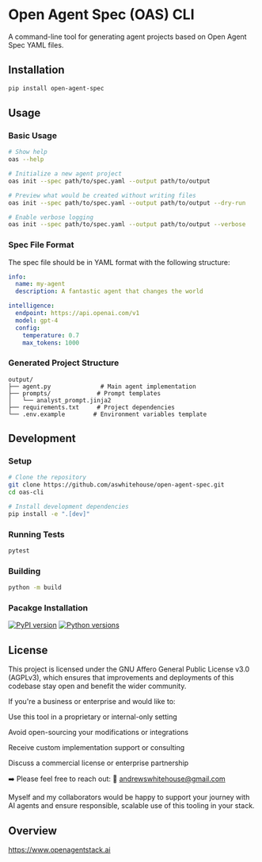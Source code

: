 # Open Agent Spec (OAS) CLI

A command-line tool for generating agent projects based on Open Agent Spec YAML files.

## Installation

```bash
pip install open-agent-spec
```

## Usage

### Basic Usage
```bash
# Show help
oas --help

# Initialize a new agent project
oas init --spec path/to/spec.yaml --output path/to/output

# Preview what would be created without writing files
oas init --spec path/to/spec.yaml --output path/to/output --dry-run

# Enable verbose logging
oas init --spec path/to/spec.yaml --output path/to/output --verbose
```

### Spec File Format
The spec file should be in YAML format with the following structure:

```yaml
info:
  name: my-agent
  description: A fantastic agent that changes the world

intelligence:
  endpoint: https://api.openai.com/v1
  model: gpt-4
  config:
    temperature: 0.7
    max_tokens: 1000
```

### Generated Project Structure
```
output/
├── agent.py              # Main agent implementation
├── prompts/             # Prompt templates
│   └── analyst_prompt.jinja2
├── requirements.txt     # Project dependencies
└── .env.example        # Environment variables template
```

## Development

### Setup
```bash
# Clone the repository
git clone https://github.com/aswhitehouse/open-agent-spec.git
cd oas-cli

# Install development dependencies
pip install -e ".[dev]"
```

### Running Tests
```bash
pytest
```

### Building
```bash
python -m build
```

### Pacakge Installation
[![PyPI version](https://img.shields.io/pypi/v/open-agent-spec)](https://pypi.org/project/open-agent-spec/)
[![Python versions](https://img.shields.io/pypi/pyversions/open-agent-spec)](https://pypi.org/project/open-agent-spec/)

## License

This project is licensed under the GNU Affero General Public License v3.0 (AGPLv3), which ensures that improvements and deployments of this codebase stay open and benefit the wider community.

If you're a business or enterprise and would like to:

Use this tool in a proprietary or internal-only setting

Avoid open-sourcing your modifications or integrations

Receive custom implementation support or consulting

Discuss a commercial license or enterprise partnership

➡️ Please feel free to reach out:
📧 andrewswhitehouse@gmail.com

Myself and my collaborators would be happy to support your journey with AI agents and ensure responsible, scalable use of this tooling in your stack.

## Overview
https://www.openagentstack.ai
